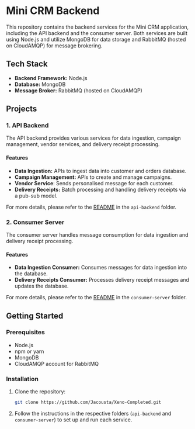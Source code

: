 # Mini CRM Backend

This repository contains the backend services for the Mini CRM application, including the API backend and the consumer server. Both services are built using Node.js and utilize MongoDB for data storage and RabbitMQ (hosted on CloudAMQP) for message brokering.

## Tech Stack

- **Backend Framework:** Node.js
- **Database:** MongoDB
- **Message Broker:** RabbitMQ (hosted on CloudAMQP)


## Projects

### 1. API Backend

The API backend provides various services for data ingestion, campaign management, vendor services, and delivery receipt processing.

#### Features

- **Data Ingestion:** APIs to ingest data into customer and orders database.
- **Campaign Management:** APIs to create and manage campaigns.
- **Vendor Service**: Sends personalised message for each customer.
- **Delivery Receipts:** Batch processing and handling delivery receipts via a pub-sub model.

For more details, please refer to the [README](api-backend/README.md) in the `api-backend` folder.

### 2. Consumer Server

The consumer server handles message consumption for data ingestion and delivery receipt processing.

#### Features

- **Data Ingestion Consumer:** Consumes messages for data ingestion into the database.
- **Delivery Receipts Consumer:** Processes delivery receipt messages and updates the database.

For more details, please refer to the [README](consumer-server/README.md) in the `consumer-server` folder.

## Getting Started

### Prerequisites

- Node.js
- npm or yarn
- MongoDB
- CloudAMQP account for RabbitMQ

### Installation

1. Clone the repository:
    ```bash
    git clone https://github.com/Jacousta/Xeno-Completed.git
    ```

2. Follow the instructions in the respective folders (`api-backend` and `consumer-server`) to set up and run each service.